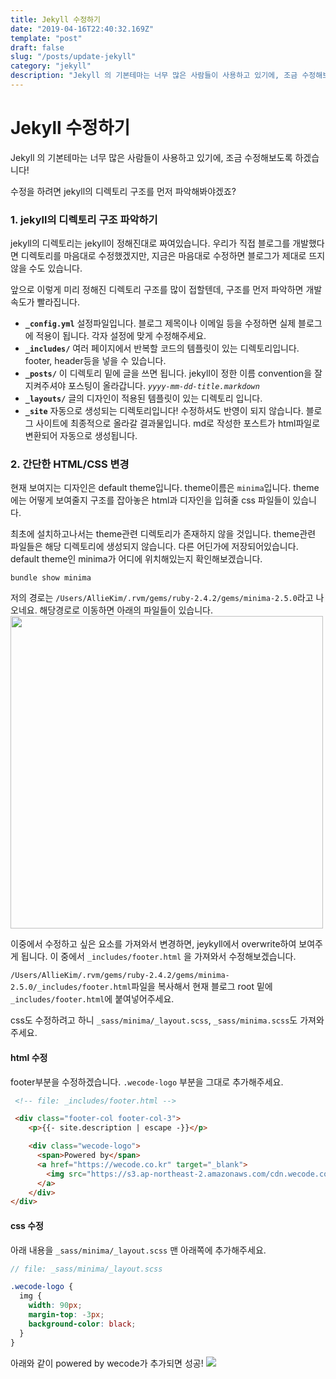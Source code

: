 ```yaml
---
title: Jekyll 수정하기
date: "2019-04-16T22:40:32.169Z"
template: "post"
draft: false
slug: "/posts/update-jekyll"
category: "jekyll"
description: "Jekyll 의 기본테마는 너무 많은 사람들이 사용하고 있기에, 조금 수정해보도록 하겠습니다!"
---
```


# Jekyll 수정하기

Jekyll 의 기본테마는 너무 많은 사람들이 사용하고 있기에, 조금 수정해보도록 하겠습니다!

수정을 하려면 jekyll의 디렉토리 구조를 먼저 파악해봐야겠죠?

### 1. jekyll의 디렉토리 구조 파악하기
jekyll의 디렉토리는 jekyll이 정해진대로 짜여있습니다.
우리가 직접 블로그를 개발했다면 디렉토리를 마음대로 수정했겠지만, 지금은 마음대로 수정하면 블로그가 제대로 뜨지 않을 수도 있습니다.

앞으로 이렇게 미리 정해진 디렉토리 구조를 많이 접할텐데, 구조를 먼저 파악하면 개발 속도가 빨라집니다.

* **`_config.yml`** 설정파일입니다. 블로그 제목이나 이메일 등을 수정하면 실제 블로그에 적용이 됩니다. 각자 설정에 맞게 수정해주세요.
* **`_includes/`** 여러 페이지에서 반복할 코드의 템플릿이 있는 디렉토리입니다. footer, header등을 넣을 수 있습니다.
* **`_posts/`** 이 디렉토리 밑에 글을 쓰면 됩니다. jekyll이 정한 이름 convention을 잘 지켜주셔야 포스팅이 올라갑니다. _`yyyy-mm-dd-title.markdown`_
* **`_layouts/`** 글의 디자인이 적용된 템플릿이 있는 디렉토리 입니다.
* **`_site`** 자동으로 생성되는 디렉토리입니다! 수정하셔도 반영이 되지 않습니다. 블로그 사이트에 최종적으로 올라갈 결과물입니다. md로 작성한 포스트가 html파일로 변환되어 자동으로 생성됩니다.

### 2. 간단한 HTML/CSS 변경

현재 보여지는 디자인은 default theme입니다. theme이름은 `minima`입니다. theme에는 어떻게 보여줄지 구조를 잡아놓은 html과 디자인을 입혀줄 css 파일들이 있습니다.

최초에 설치하고나서는 theme관련 디렉토리가 존재하지 않을 것입니다. theme관련 파일들은 해당 디렉토리에 생성되지 않습니다. 다른 어딘가에 저장되어있습니다. default theme인 minima가 어디에 위치해있는지 확인해보겠습니다.

```
bundle show minima
```

저의 경로는 `/Users/AllieKim/.rvm/gems/ruby-2.4.2/gems/minima-2.5.0`라고 나오네요.
해당경로로 이동하면 아래의 파일들이 있습니다.
<img src="/media/190227-3.png" width="500"/>

이중에서 수정하고 싶은 요소를 가져와서 변경하면, jeykyll에서 overwrite하여 보여주게 됩니다.
이 중에서 `_includes/footer.html` 을 가져와서 수정해보겠습니다.

`/Users/AllieKim/.rvm/gems/ruby-2.4.2/gems/minima-2.5.0/_includes/footer.html`파일을 복사해서 현재 블로그 root 밑에 `_includes/footer.html`에 붙여넣어주세요.

css도 수정하려고 하니 `_sass/minima/_layout.scss`, `_sass/minima.scss`도 가져와주세요.


#### html 수정
footer부분을 수정하겠습니다. `.wecode-logo` 부분을 그대로 추가해주세요.
```html
 <!-- file: _includes/footer.html -->

 <div class="footer-col footer-col-3">
    <p>{{- site.description | escape -}}</p>

    <div class="wecode-logo">
      <span>Powered by</span>
      <a href="https://wecode.co.kr" target="_blank">
        <img src="https://s3.ap-northeast-2.amazonaws.com/cdn.wecode.co.kr/logo/wecode_logo.png" alt="wecode" />
      </a>
    </div>
</div>
```

#### css 수정
아래 내용을 `_sass/minima/_layout.scss` 맨 아래쪽에 추가해주세요.
```scss
// file: _sass/minima/_layout.scss

.wecode-logo {
  img {
    width: 90px;
    margin-top: -3px;
    background-color: black;
  }
}
```
아래와 같이 powered by wecode가 추가되면 성공!
![](/media/190416-2-1.png)